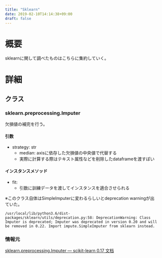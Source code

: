 ```yaml
---
title: "Sklearn"
date: 2019-02-10T14:14:38+09:00
draft: false
---
```


# 概要
sklearnに関して調べたものはこちらに集約していく。

# 詳細
## クラス
### sklearn.preprocessing.Imputer
欠損値の補完を行う。

#### 引数
- strategy: str
  - median: axisに依存した欠損値の中央値で代替する
  - 実際に計算する際はテキスト属性などを削除したdataframeを渡すぽい

#### インスタンスメソッド
- fit:
  - 引数に訓練データを渡してインスタンスを適合させられる

※このクラス自体はSimpleImputerに変わるらしいとdeprecation warningが出ていた。

```
/usr/local/lib/python3.6/dist-packages/sklearn/utils/deprecation.py:58: DeprecationWarning: Class Imputer is deprecated; Imputer was deprecated in version 0.20 and will be removed in 0.22. Import impute.SimpleImputer from sklearn instead.
```

### 情報元
[sklearn.preprocessing.Imputer — scikit-learn 0.17 文档](http://lijiancheng0614.github.io/scikit-learn/modules/generated/sklearn.preprocessing.Imputer.html)
